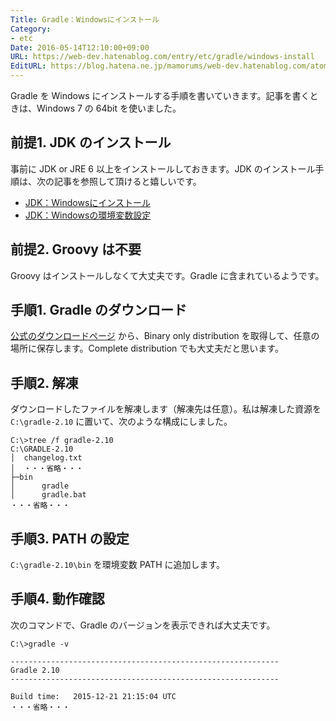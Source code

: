 ```yaml
---
Title: Gradle：Windowsにインストール
Category:
- etc
Date: 2016-05-14T12:10:00+09:00
URL: https://web-dev.hatenablog.com/entry/etc/gradle/windows-install
EditURL: https://blog.hatena.ne.jp/mamorums/web-dev.hatenablog.com/atom/entry/10328749687179310396
---
```


Gradle を Windows にインストールする手順を書いていきます。記事を書くときは、Windows 7 の 64bit を使いました。


## 前提1. JDK のインストール
事前に JDK or JRE 6 以上をインストールしておきます。JDK のインストール手順は、次の記事を参照して頂けると嬉しいです。

- [JDK：Windowsにインストール](/entry/java/jdk/windows-install)
- [JDK：Windowsの環境変数設定](/entry/java/jdk/windows-variables) 


## 前提2. Groovy は不要
Groovy はインストールしなくて大丈夫です。Gradle に含まれているようです。


## 手順1. Gradle のダウンロード
[公式のダウンロードページ](http://gradle.org/gradle-download/) から、Binary only distribution を取得して、任意の場所に保存します。Complete distribution でも大丈夫だと思います。


## 手順2. 解凍
ダウンロードしたファイルを解凍します（解凍先は任意）。私は解凍した資源を `C:\gradle-2.10` に置いて、次のような構成にしました。

```
C:\>tree /f gradle-2.10
C:\GRADLE-2.10
│  changelog.txt
│  ・・・省略・・・
├─bin
│      gradle
│      gradle.bat
・・・省略・・・
```


## 手順3. PATH の設定
`C:\gradle-2.10\bin` を環境変数 PATH に追加します。


## 手順4. 動作確認
次のコマンドで、Gradle のバージョンを表示できれば大丈夫です。

```
C:\>gradle -v

------------------------------------------------------------
Gradle 2.10
------------------------------------------------------------

Build time:   2015-12-21 21:15:04 UTC
・・・省略・・・
```
